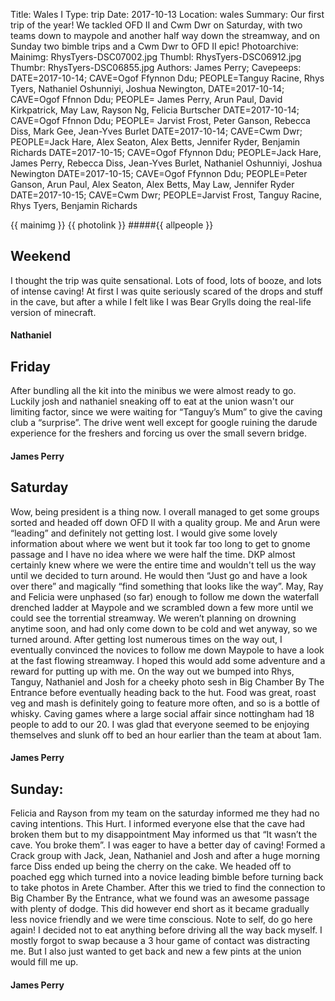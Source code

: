 Title: Wales I
Type: trip
Date: 2017-10-13
Location: wales
Summary: Our first trip of the year! We tackled OFD II and Cwm Dwr on Saturday, with two teams down to maypole and another half way down the streamway, and on Sunday two bimble trips and a Cwm Dwr to OFD II epic!
Photoarchive:
Mainimg: RhysTyers-DSC07002.jpg
Thumbl: RhysTyers-DSC06912.jpg
Thumbr: RhysTyers-DSC06855.jpg
Authors: James Perry;
Cavepeeps: DATE=2017-10-14; CAVE=Ogof Ffynnon Ddu; PEOPLE=Tanguy Racine, Rhys Tyers, Nathaniel Oshunniyi, Joshua Newington,
    DATE=2017-10-14; CAVE=Ogof Ffnnon Ddu; PEOPLE= James Perry, Arun Paul, David Kirkpatrick, May Law, Rayson Ng, Felicia Burtscher
    DATE=2017-10-14; CAVE=Ogof Ffnnon Ddu; PEOPLE= Jarvist Frost, Peter Ganson, Rebecca Diss, Mark Gee, Jean-Yves Burlet
    DATE=2017-10-14; CAVE=Cwm Dwr; PEOPLE=Jack Hare, Alex Seaton, Alex Betts, Jennifer Ryder, Benjamin Richards
    DATE=2017-10-15; CAVE=Ogof Ffynnon Ddu; PEOPLE=Jack Hare, James Perry, Rebecca Diss, Jean-Yves Burlet, Nathaniel Oshunniyi, Joshua Newington 
    DATE=2017-10-15; CAVE=Ogof Ffynnon Ddu; PEOPLE=Peter Ganson, Arun Paul, Alex Seaton, Alex Betts, May Law, Jennifer Ryder
    DATE=2017-10-15; CAVE=Cwm Dwr; PEOPLE=Jarvist Frost, Tanguy Racine, Rhys Tyers, Benjamin Richards
   
{{ mainimg }}
{{ photolink }}
#####{{ allpeople }}


## Weekend
I thought the trip was quite sensational. Lots of food, lots of booze, and lots of intense caving! At first I was quite seriously scared of the drops and stuff in the cave, but after a while I felt like I was Bear Grylls doing the real-life version of minecraft.
#### Nathaniel

## Friday
After bundling all the kit into the minibus we were almost ready to go. Luckily josh and nathaniel sneaking off to eat at the union wasn't our limiting factor, since we were waiting for “Tanguy’s Mum” to give the caving club a “surprise”. The drive went well except for google ruining the darude experience for the freshers and forcing us over the small severn bridge.


#### James Perry

## Saturday
Wow, being president is a thing now. I overall managed to get some groups sorted and headed off down OFD II with a quality group. Me and Arun were “leading” and definitely not getting lost. I would give some lovely information about where we went but it took far too long to get to gnome passage and I have no idea where we were half the time. DKP almost certainly knew where we were the entire time and wouldn't tell us the way until we decided to turn around. He would then “Just go and have a look over there” and magically “find something that looks like the way”. May, Ray and Felicia were unphased (so far) enough to follow me down the waterfall drenched ladder at Maypole and we scrambled down a few more until we could see the torrential streamway. We weren’t planning on drowning anytime
soon, and had only come down to be cold and wet anyway, so we turned around. After getting lost numerous times on the way out, I eventually convinced the novices to follow me down Maypole to have a look at the fast flowing streamway. I hoped this would add some adventure and a reward for putting up with me. On the way out we bumped into Rhys, Tanguy, Nathaniel and Josh for a cheeky photo sesh in Big Chamber By The Entrance before eventually heading back to the hut. Food was great, roast veg and mash is definitely going to feature more often, and so is a bottle of whisky. Caving games where a large social affair since nottingham had 18 people to add to our 20. I was glad that everyone seemed to be enjoying themselves and slunk off to bed an hour earlier than the team at about 1am.


#### James Perry

## Sunday:
Felicia and Rayson from my team on the saturday informed me they had no caving intentions. This Hurt. I informed everyone else that the cave had broken them but to my disappointment May informed us that “It wasn’t the cave. You broke them”. I was eager to have a better day of caving! Formed a Crack group with Jack, Jean, Nathaniel and Josh and after a huge morning farce Diss ended up being the cherry on the cake. We headed off to poached egg which turned into a novice leading bimble before turning back to take photos in Arete Chamber. After this we tried to find the connection to Big Chamber By the Entrance, what we found was an awesome passage with plenty of dodge. This did however end short as it became gradually less novice friendly and we were time conscious. Note to self, do go here again! I decided not to eat anything before driving all the way back myself. I mostly forgot to swap because a 3 hour game of contact was distracting me. But I also just wanted to get back and new a few pints at the union would fill me up. 


#### James Perry
